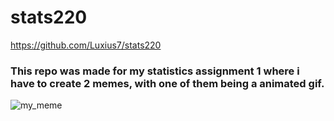 # stats220
https://github.com/Luxius7/stats220
### This repo was made for my statistics assignment 1 where i have to create 2 memes, with one of them being a animated gif.

![my_meme](https://user-images.githubusercontent.com/100745235/158490513-ad439799-cfc2-4fa3-988c-7de0ee26cff5.png)
